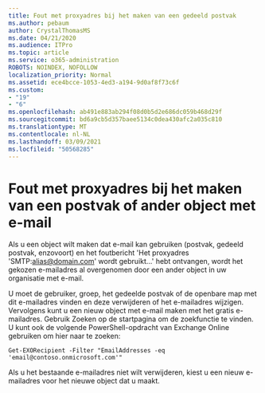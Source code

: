 ```yaml
---
title: Fout met proxyadres bij het maken van een gedeeld postvak
ms.author: pebaum
author: CrystalThomasMS
ms.date: 04/21/2020
ms.audience: ITPro
ms.topic: article
ms.service: o365-administration
ROBOTS: NOINDEX, NOFOLLOW
localization_priority: Normal
ms.assetid: ece4bcce-1053-4ed3-a194-9d0af8f73c6f
ms.custom:
- "19"
- "6"
ms.openlocfilehash: ab491e883ab294f08d0b5d2e686dc059b468d29f
ms.sourcegitcommit: bd6a9cb5d357baee5134c0dea430afc2a035c810
ms.translationtype: MT
ms.contentlocale: nl-NL
ms.lasthandoff: 03/09/2021
ms.locfileid: "50568285"
---
```

# <a name="proxy-address-error-while-creating-a-mailbox-or-other-email-enabled-object"></a>Fout met proxyadres bij het maken van een postvak of ander object met e-mail

Als u een object wilt maken dat e-mail kan gebruiken (postvak, gedeeld postvak, enzovoort) en het foutbericht 'Het proxyadres 'SMTP:alias@domain.com' wordt gebruikt...' hebt ontvangen, wordt het gekozen e-mailadres al overgenomen door een ander object in uw organisatie met e-mail.
  
U moet de gebruiker, groep, het gedeelde postvak of de openbare map met dit e-mailadres vinden en deze verwijderen of het e-mailadres wijzigen. Vervolgens kunt u een nieuw object met e-mail maken met het gratis e-mailadres. Gebruik Zoeken op de startpagina om de zoekfunctie te vinden. U kunt ook de volgende PowerShell-opdracht van Exchange Online gebruiken om hier naar te zoeken:

`
    Get-EXORecipient -Filter "EmailAddresses -eq 'email@contoso.onmicrosoft.com'"
`
  
Als u het bestaande e-mailadres niet wilt verwijderen, kiest u een nieuw e-mailadres voor het nieuwe object dat u maakt.
  